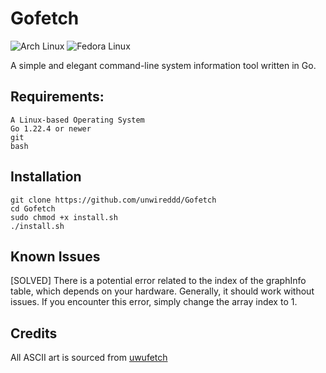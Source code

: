 # Gofetch

![Arch Linux](sample3.png)  ![Fedora Linux](sample-github2.png)

A simple and elegant command-line system information tool written in Go.

## Requirements:

    A Linux-based Operating System
    Go 1.22.4 or newer
    git
    bash

## Installation

    git clone https://github.com/unwireddd/Gofetch
    cd Gofetch
    sudo chmod +x install.sh
    ./install.sh

## Known Issues

[SOLVED] There is a potential error related to the index of the graphInfo table, which depends on your hardware. Generally, it should work without issues. If you encounter this error, simply change the array index to 1.


## Credits

All ASCII art is sourced from [uwufetch](https://github.com/ad-oliviero/uwufetch.)
